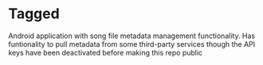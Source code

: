 # Tagged
Android application with song file metadata management functionality. Has funtionality to pull metadata from some third-party services though the API keys have been deactivated before making this repo public
